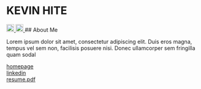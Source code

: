 # KEVIN HITE
<a href="https://x.com/kevinhite_" title="kevin hite on twitter/x">
 <img alt="kevin hite on twitter/x" src="https://skillicons.dev/icons?i=twitter" style="height:20px;width:20px;"/>
</a>
<a href="https://www.instagram.com/kevinhite.jpg/" title="kevin hite on instagram">
 <img alt="kevin hite on instagram" src="https://skillicons.dev/icons?i=instagram" style="height:20px;width:20px;"/>
</a>
## About Me
<p align="left">Lorem ipsum dolor sit amet, consectetur adipiscing elit. Duis eros magna, tempus vel sem non, facilisis posuere nisi. Donec ullamcorper sem fringilla quam sodal</p>
<a href="https://kevinhite.com/" title="hkevin hite's omepage">homepage</a><br/>
<a href="https://linkedin.com/in/kevhite" title="kevin hite on linkedin">linkedin</a><br/>
<a href="/docs/resume.pdf" title="resume"><resume class="kevin hite's pdf">resume.pdf</resume></a>
